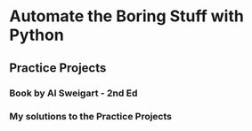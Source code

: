 # Automate the Boring Stuff with Python
## Practice Projects

### Book by Al Sweigart - 2nd Ed

### My solutions to the Practice Projects
